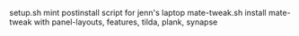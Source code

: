 
setup.sh        mint postinstall script for jenn's laptop
mate-tweak.sh   install mate-tweak with panel-layouts, features, tilda, plank, synapse
